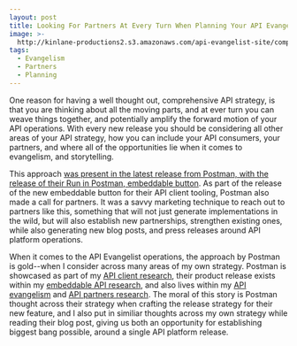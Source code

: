```yaml
---
layout: post
title: Looking For Partners At Every Turn When Planning Your API Evangelism
image: >-
  http://kinlane-productions2.s3.amazonaws.com/api-evangelist-site/company/logos/postman-rest-logo.png
tags:
  - Evangelism
  - Partners
  - Planning
---
```

One reason for having a well thought out, comprehensive API strategy, is that you are thinking about all the moving parts, and at ever turn you can weave things together, and potentially amplify the forward motion of your API operations. With every new release you should be considering all other areas of your API strategy, how you can include your API consumers, your partners, and where all of the opportunities lie when it comes to evangelism, and storytelling.

This approach [was present in the latest release from Postman, with the release of their Run in Postman, embeddable button](http://apievangelist.com/2016/02/06/an-embeddable-run-in-postman-button-for-your-api/). As part of the release of the new embeddable button for their API client tooling, Postman also made a call for partners. It was a savvy marketing technique to reach out to partners like this, something that will not just generate implementations in the wild, but will also establish new partnerships, strengthen existing ones, while also generating new blog posts, and press releases around API platform operations.

When it comes to the API Evangelist operations, the approach by Postman is gold--when I consider across many areas of my own strategy. Postman is showcased as part of my [API client research](http://client.apievangelist.com/), their product release exists within my [embeddable API research](http://embeddable.apievangelist.com/), and also lives within my [API evangelism](http://evangelism.apievangelist.com/) and [API partners research](http://partners.apievangelist.com/). The moral of this story is Postman thought across their strategy when crafting the release strategy for their new feature, and I also put in similiar thoughts across my own strategy while reading their blog post, giving us both an opportunity for establishing biggest bang possible, around a single API platform release.